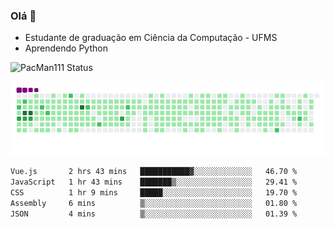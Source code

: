 ### Olá 👋

- Estudante de graduação em Ciência da Computação - UFMS
- Aprendendo Python

![PacMan111 Status](https://github-readme-stats.vercel.app/api?username=pacman111&show_icons=true&theme=gruvbox)
<!--[![Top Linguagens](https://github-readme-stats.vercel.app/api/top-langs/?username=pacman111&layout=compact)](https://github.com/anuraghazra/github-readme-stats) 
-->

![snake gif](https://github.com/PacMan111/PacMan111/blob/output/github-contribution-grid-snake.gif)

<!--START_SECTION:waka-->

```txt
Vue.js       2 hrs 43 mins   ███████████▓░░░░░░░░░░░░░   46.70 %
JavaScript   1 hr 43 mins    ███████▒░░░░░░░░░░░░░░░░░   29.41 %
CSS          1 hr 9 mins     █████░░░░░░░░░░░░░░░░░░░░   19.70 %
Assembly     6 mins          ▒░░░░░░░░░░░░░░░░░░░░░░░░   01.80 %
JSON         4 mins          ▒░░░░░░░░░░░░░░░░░░░░░░░░   01.39 %
```

<!--END_SECTION:waka-->
